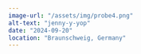 ```yaml
---
image-url: "/assets/img/probe4.png"
alt-text: "jenny-y-yop"
date: "2024-09-20"
location: "Braunschweig, Germany"
---
```


